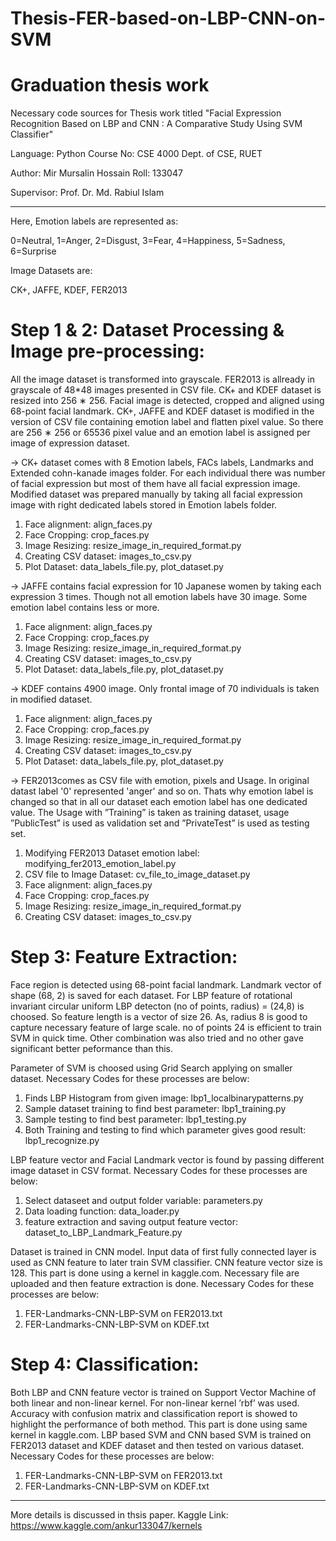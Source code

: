 # Thesis-FER-based-on-LBP-CNN-on-SVM
# Graduation thesis work



Necessary code sources for Thesis work titled "Facial Expression Recognition Based on LBP and CNN : A Comparative Study Using SVM Classifier"

Language: Python
Course No: CSE 4000
Dept. of CSE, RUET

Author: Mir Mursalin Hossain
Roll: 133047

Supervisor: Prof. Dr. Md. Rabiul Islam


--------------------------------------


Here, Emotion labels are represented as:

0=Neutral, 1=Anger, 2=Disgust, 3=Fear, 4=Happiness, 5=Sadness, 6=Surprise


Image Datasets are:

CK+, JAFFE, KDEF, FER2013



# Step 1 & 2: Dataset Processing & Image pre-processing:


All the image dataset is transformed into grayscale. FER2013 is allready in grayscale of 48*48 images presented in CSV file. CK+ and KDEF dataset is resized into 256 ∗ 256. Facial image is detected, cropped and aligned using 68-point facial landmark. CK+, JAFFE and KDEF dataset is modified in the version of CSV file containing emotion label and flatten pixel value. So there are 256 ∗ 256 or 65536 pixel value and an emotion label is assigned per image of expression dataset.




-> CK+ dataset comes with 8 Emotion labels, FACs labels, Landmarks and Extended cohn-kanade images folder. For each individual there was number of facial expression but most of them have all facial expression image. Modified dataset was prepared manually by taking all facial expression image with right dedicated labels stored in Emotion labels folder. 


1. Face alignment: align_faces.py
2. Face Cropping: crop_faces.py
3. Image Resizing: resize_image_in_required_format.py
4. Creating CSV dataset: images_to_csv.py
5. Plot Dataset: data_labels_file.py, plot_dataset.py



-> JAFFE contains facial expression for 10 Japanese women by taking each expression 3 times. Though not all emotion labels have 30 image. Some emotion label contains less or more. 


1. Face alignment: align_faces.py
2. Face Cropping: crop_faces.py
3. Image Resizing: resize_image_in_required_format.py
4. Creating CSV dataset: images_to_csv.py
5. Plot Dataset: data_labels_file.py, plot_dataset.py



-> KDEF contains 4900 image. Only frontal image of 70 individuals is taken in modified dataset.


1. Face alignment: align_faces.py
2. Face Cropping: crop_faces.py
3. Image Resizing: resize_image_in_required_format.py
4. Creating CSV dataset: images_to_csv.py
5. Plot Dataset: data_labels_file.py, plot_dataset.py



-> FER2013comes as CSV file with emotion, pixels and Usage. In original datast label '0' represented 'anger' and so on. Thats why emotion label is changed so that in all our dataset each emotion label has one dedicated value. The Usage with ”Training” is taken as training dataset, usage ”PublicTest” is used as validation set and ”PrivateTest” is used as testing set. 


1. Modifying FER2013 Dataset emotion label: modifying_fer2013_emotion_label.py
2. CSV file to Image Dataset: cv_file_to_image_dataset.py
3. Face alignment: align_faces.py
4. Face Cropping: crop_faces.py
5. Image Resizing: resize_image_in_required_format.py
6. Creating CSV dataset: images_to_csv.py



# Step 3: Feature Extraction:


Face region is detected using 68-point facial landmark. Landmark vector of shape (68, 2) is saved for each dataset. For LBP feature of rotational invariant circular uniform LBP detecton (no of points, radius) = (24,8) is choosed. So feature length is a vector of size 26. As, radius 8 is good to capture necessary feature of large  scale. no of points 24 is efficient to train SVM in quick time. Other combination was also tried and no other gave significant better peformance than this.


Parameter of SVM is choosed using Grid Search applying on smaller dataset. Necessary Codes for these processes are below:


1. Finds LBP Histogram from given image: lbp1_localbinarypatterns.py
2. Sample dataset training to find best parameter: lbp1_training.py
3. Sample testing to find best parameter: lbp1_testing.py
4. Both Training and testing to find which parameter gives good result: lbp1_recognize.py


LBP feature vector and Facial Landmark vector is found by passing different image dataset in CSV format. Necessary Codes for these processes are below:

1. Select dataseet and output folder variable: parameters.py
2. Data loading function: data_loader.py
3. feature extraction and saving output feature vector: dataset_to_LBP_Landmark_Feature.py


Dataset is trained in CNN model. Input data of first fully connected layer is used as CNN feature to later train SVM classifier. CNN feature vector size is 128. This part is done using a kernel in kaggle.com. Necessary file are uploaded and then feature extraction is done. Necessary Codes for these processes are below:

1. FER-Landmarks-CNN-LBP-SVM on FER2013.txt
2. FER-Landmarks-CNN-LBP-SVM on KDEF.txt




# Step 4: Classification:


Both LBP and CNN feature vector is trained on Support Vector Machine of both linear and non-linear kernel. For non-linear kernel ’rbf’ was used. Accuracy with confusion matrix and classification report is showed to highlight the performance of both method. This part is done using same kernel in kaggle.com. LBP based SVM and CNN based SVM is trained on FER2013 dataset and KDEF dataset and then tested on various dataset. Necessary Codes for these processes are below:


1. FER-Landmarks-CNN-LBP-SVM on FER2013.txt
2. FER-Landmarks-CNN-LBP-SVM on KDEF.txt


-------------------------------------------



More details is discussed in thsis paper.
Kaggle Link: https://www.kaggle.com/ankur133047/kernels

